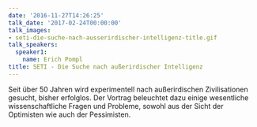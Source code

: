 ```yaml
---
date: '2016-11-27T14:26:25'
talk_date: '2017-02-24T00:00:00'
talk_images:
- seti-die-suche-nach-ausserirdischer-intelligenz-title.gif
talk_speakers:
  speaker1:
    name: Erich Pompl
title: SETI - Die Suche nach außerirdischer Intelligenz
---
```


Seit über 50 Jahren wird experimentell nach außerirdischen Zivilisationen gesucht, bisher erfolglos. Der Vortrag beleuchtet dazu einige wesentliche wissenschaftliche Fragen und Probleme, sowohl aus der Sicht der Optimisten wie auch der Pessimisten.